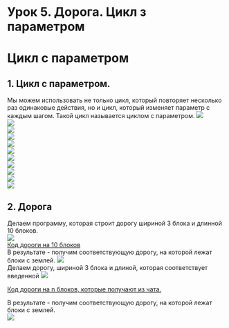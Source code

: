 # Урок 5. Дорога. Цикл з параметром

# Цикл с параметром
## 1. Цикл с параметром.
Мы можем использовать не только цикл, который повторяет несколько раз одинаковые действия, но и цикл, который изменяет параметр с каждым шагом. Такой цикл называется циклом с параметром.
<img src = "img/colorline/Minecraft Education Edition.jpg">  
<img src = "img/colorline/Minecraft Education Edition1.jpg">  
<img src = "img/colorline/Minecraft Education Edition2.jpg">  
<img src = "img/colorline/Minecraft Education Edition3.jpg">  
<img src = "img/colorline/Minecraft Education Edition4.jpg">  
<img src = "img/colorline/Minecraft Education Edition5.jpg">  
<img src = "img/colorline/Minecraft Education Edition6.jpg">  
<img src = "img/colorline/Minecraft Education Edition7.jpg">  
<img src = "img/colorline/Minecraft Education Edition8.jpg">  
<img src = "img/colorline/Minecraft Education Edition9.jpg">  
<img src = "img/colorline/Minecraft Education Edition10.jpg">  

## 2. Дорога
Делаем программу, которая строит дорогу шириной 3 блока и длинной 10 блоков.  
<img src = "img/road/road10.jpg">  
<a href = "https://github.com/mikh-maksi/minecraft-code/blob/main/10road.js" target = "_blank">Код дороги на 10 блоков</a>  
В результате - получим соответствующую дорогу, на которой лежат блоки с землей.
<img src = "img/road/road10_.jpg">  
Делаем дорогу, шириной 3 блока и длиной, которая соответствует введенной
<img src = "img/road/road_num.jpg">  

<a href = "https://github.com/mikh-maksi/minecraft-code/blob/main/10road.js" target = "_blank">Код дороги на n блоков, которые получают из чата.</a>  

В результате - получим соответствующую дорогу, на которой лежат блоки с землей.  
<img src = "img/road/road10_.jpg">  